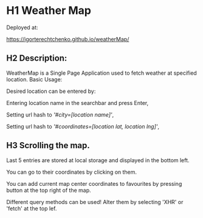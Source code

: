 # H1 Weather Map
Deployed at: 

https://igorterechtchenko.github.io/weatherMap/

## H2 Description:

WeatherMap is a Single Page Application used to fetch weather at specified location.
Basic Usage:

Desired location can be entered by:

Entering location name in the searchbar and press Enter,

Setting url hash to _'#city=[location name]'_,

Setting url hash to _'#coordinates=[location lat, location lng]'_,



## H3 Scrolling the map.
Last 5 entries are stored at local storage and displayed in the bottom left.

You can go to their coordinates by clicking on them.

You can add current map center coordinates to favourites by pressing button at the top right of the map.

Different query methods can be used! Alter them by selecting 'XHR' or 'fetch' at the top lef.
